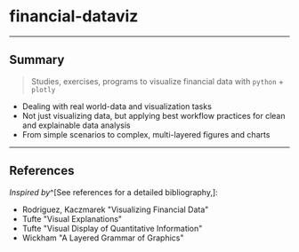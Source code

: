 # financial-dataviz

---

## Summary

> Studies, exercises, programs to visualize financial data with `python` + `plotly`

- Dealing with real world-data and visualization tasks
- Not just visualizing data, but applying best workflow practices for clean and explainable data analysis
- From simple scenarios to complex, multi-layered figures and charts

---

## References

_Inspired by_^[See references for a detailed bibliography,]:

* Rodriguez, Kaczmarek "Visualizing Financial Data"
* Tufte "Visual Explanations"
* Tufte "Visual Display of Quantitative Information"
* Wickham "A Layered Grammar of Graphics"



